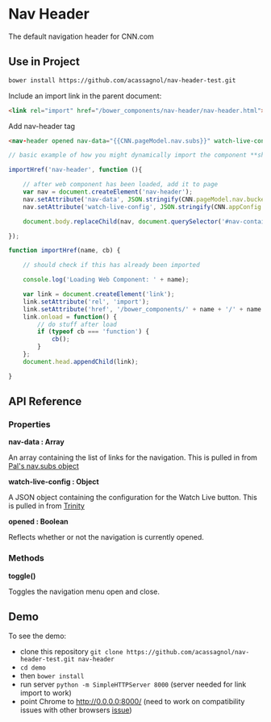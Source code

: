 # Nav Header
The default navigation header for CNN.com

## Use in Project

```bash
bower install https://github.com/acassagnol/nav-header-test.git
```

Include an import link in the parent document:

```html
<link rel="import" href="/bower_components/nav-header/nav-header.html">
```

Add nav-header tag

```html
<nav-header opened nav-data="{{CNN.pageModel.nav.subs}}" watch-live-config="{{appConfig.watchLiveButton}}"></nav-header>
```

```javascript
// basic example of how you might dynamically import the component **should actually use injector.js**

importHref('nav-header', function (){

    // after web component has been loaded, add it to page
    var nav = document.createElement('nav-header');
    nav.setAttribute('nav-data', JSON.stringify(CNN.pageModel.nav.buckets.subs));
    nav.setAttribute('watch-live-config', JSON.stringify(CNN.appConfig.watchLiveButton));

    document.body.replaceChild(nav, document.querySelector('#nav-container'));

});

function importHref(name, cb) {

    // should check if this has already been imported

    console.log('Loading Web Component: ' + name);

    var link = document.createElement('link');
    link.setAttribute('rel', 'import');
    link.setAttribute('href', '/bower_components/' + name + '/' + name + '.html');
    link.onload = function() {
        // do stuff after load
        if (typeof cb === 'function') {
            cb();
        }
    };
    document.head.appendChild(link);

}
```

## API Reference

### Properties

**nav-data : Array**

An array containing the list of links for the navigation. This is pulled in from [Pal's nav.subs object](http://cnn-pal.prod.56m.dmtio.net/section/domestic/v1/index.html/?context=content%2Fby-uri&workspace=false)


**watch-live-config : Object**

A JSON object containing the configuration for the Watch Live button. This is pulled in from [Trinity](https://bitbucket.org/vgtf/cnn-trinity/src/bc9ae4aeaa60380919ac690b21f0221f3f6bf307/cfg/hope/domestic/default.json?at=develop&fileviewer=file-view-default#default.json-17)


**opened : Boolean**

Reflects whether or not the navigation is currently opened.


### Methods

**toggle()**

Toggles the navigation menu open and close.



## Demo

To see the demo:
- clone this repository `git clone https://github.com/acassagnol/nav-header-test.git nav-header`
- `cd demo`
- then `bower install`
- run server `python -m SimpleHTTPServer 8000` (server needed for link import to work)
- point Chrome to http://0.0.0.0:8000/ (need to work on compatibility issues with other browsers [issue](https://github.com/acassagnol/nav-header-test/issues/1))
